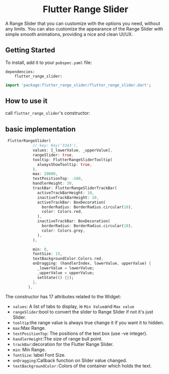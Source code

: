  <h1 align="center"> Flutter Range Slider </h1>

 <p align="center">


A Range Slider  that you can customize with the options you need, without any limits. You can also customize the appearance of the Range Slider with  simple smooth animations, providing a nice and clean UI/UX.



## Getting Started

To install, add it to your `pubspec.yaml` file:

```
dependencies:
    flutter_range_slider:

```

```dart
import 'package:flutter_range_slider/flutter_range_slider.dart';
```

## How to use it

 call `flutter_range_slider`'s constructor:


## basic implementation

```dart
 FlutterRangeSlider(
            // key: Key('3343'),
            values: [_lowerValue, _upperValue],
            rangeSlider: true,
            tooltip: FlutterRangeSliderTooltip(
              alwaysShowTooltip: true,
            ),
            max: 20000,
            textPositionTop: -100,
            handlerHeight: 30,
            trackBar: FlutterRangeSliderTrackBar(
              activeTrackBarHeight: 10,
              inactiveTrackBarHeight: 10,
              activeTrackBar: BoxDecoration(
                borderRadius: BorderRadius.circular(10),
                color: Colors.red,
              ),
              inactiveTrackBar: BoxDecoration(
                borderRadius: BorderRadius.circular(10),
                color: Colors.grey,
              ),
            ),

            min: 0,
            fontSize: 15,
            textBackgroundColor:Colors.red,
            onDragging: (handlerIndex, lowerValue, upperValue) {
              _lowerValue = lowerValue;
              _upperValue = upperValue;
              setState(() {});
            },
          ),

```

The constructor has 17 attributes related to the Widget:

- `values`: A list of tabs to display, ie `Min Value`and  `Max value`
- `rangeSlider`:bool to convert the slider to Range Slider if not it's just Slider.
- `tooltip`:the range value is always true change it if you want it to hidden.
- `max`:Max Range.
- `textPositionTop`: The positions of the text box (use -ve integer).
- `handlerHeight`:The size of range bull point.
- `trackBar`:decoration for the Flutter Range Slider.
- `min`: Min Range.
- `fontSize`: label Font Size.
- `onDragging`:Callback function on Slider value changed.
- `textBackgroundColor:`Colors of the container which holds the text.
